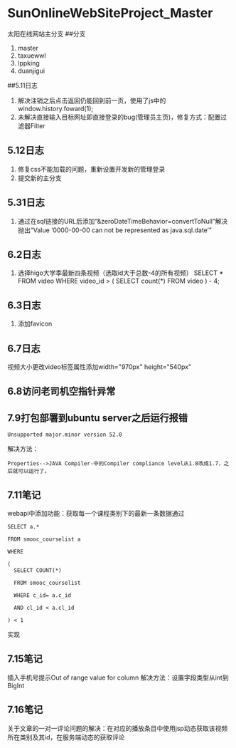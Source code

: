 # SunOnlineWebSiteProject_Master
太阳在线网站主分支
##分支

1. master
2. taxuewwl
3. lppking
4. duanjigui 

##5.11日志

1. 解决注销之后点击返回仍能回到前一页，使用了js中的window.history.foward(1);
2. 未解决直接输入目标网址即直接登录的bug(管理员主页)，修复方式：配置过滤器Filter
## 5.12日志
1. 修复css不能加载的问题，重新设置开发新的管理登录
2. 提交新的主分支

## 5.31日志

1. 通过在sql链接的URL后添加“&zeroDateTimeBehavior=convertToNull”解决
抛出“Value ‘0000-00-00 can not be represented as java.sql.date’”

## 6.2日志

1. 选择higo大学季最新四条视频（选取id大于总数-4的所有视频）
SELECT
	*
FROM
	video
WHERE
	video_id > (
		SELECT
			count(*)
		FROM
			video
	) - 4;
	
## 6.3日志

1. 添加favicon 
<link rel="icon" href="img/favicon.ico" type=”image/x-icon”>

## 6.7日志
视频大小更改video标签属性添加width="970px" height="540px"

## 6.8访问老司机空指针异常
## 7.9打包部署到ubuntu server之后运行报错

	Unsupported major.minor version 52.0

解决方法：
	
	Properties-->JAVA Compiler-中的Compiler compliance level从1.8改成1.7，之后就可以运行了。

## 7.11笔记

webapi中添加功能：获取每一个课程类别下的最新一条数据通过

	SELECT a.* 
	 
	FROM smooc_courselist a 
	 
	WHERE 
	 
	( 
	  SELECT COUNT(*) 
	 
	  FROM smooc_courselist 
	 
	  WHERE c_id= a.c_id
	 
	  AND cl_id < a.cl_id 
	 
	) < 1 
实现

## 7.15笔记
插入手机号提示Out of range value for column
解决方法：设置字段类型从int到BigInt

## 7.16笔记
关于文章的一对一评论问题的解决：在对应的播放条目中使用jsp动态获取该视频所在类别及其id，在服务端动态的获取评论